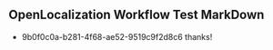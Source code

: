 ## OpenLocalization Workflow Test MarkDown
* 9b0f0c0a-b281-4f68-ae52-9519c9f2d8c6 thanks!

<!--HONumber=Jul16_HO3-->


